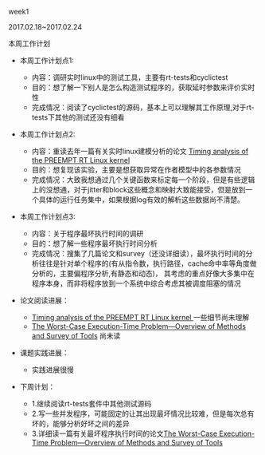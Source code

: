 week1

2017.02.18~2017.02.24

本周工作计划

- 本周工作计划点1:
  - 内容：调研实时linux中的测试工具，主要有rt-tests和cyclictest
  - 目的：想了解一下别人是怎么构造测试程序的，获取延时参数来评价实时性
  - 完成情况：阅读了cyclictest的源码，基本上可以理解其工作原理,对于rt-tests下其他的测试还没有细看


- 本周工作计划点2:
  - 内容：重读去年一篇有关实时linux建模分析的论文   [Timing analysis of the PREEMPT RT Linux kernel
](http://onlinelibrary.wiley.com/doi/10.1002/spe.2333/pdf)
  - 目的：想复现该实验，主要是想获取异常在作者模型中的各参数情况
  - 完成情况：大致我想通过几个关键函数来标定每一个阶段，但是有些逻辑上的没想通，对于jitter和block这些概念和映射大致能接受，但是放到一个具体的运行任务集中，如果根据log有效的解析这些数据尚不清楚。

- 本周工作计划点3:
  - 内容：关于程序最坏执行时间的调研
  - 目的：想了解一些程序最坏执行时间分析
  - 完成情况：搜集了几篇论文和survey（还没详细读），最坏执行时间的分析往往是针对单个程序的(有从指令数，执行路径，cache命中率等角度做分析的，主要偏程序分析,有静态和动态)， 其考虑的重点好像大多集中在程序本身，而非将程序放到一个系统中综合考虑其被调度阻塞的情况 

 
- 论文阅读进展：
  -   [Timing analysis of the PREEMPT RT Linux kernel
](http://onlinelibrary.wiley.com/doi/10.1002/spe.2333/pdf) 一些细节尚未理解
  - [The Worst-Case Execution-Time Problem—Overview of Methods and Survey of Tools](http://dl.acm.org/citation.cfm?id=1347389) 尚未读


- 课题实践进展：
  - 实践进展很慢


- 下周计划：
  - 1.继续阅读rt-tests套件中其他测试源码
  - 2.写一些并发程序，可能固定的让其出现最坏情况比较难，但是每次总有坏的，能够分析好坏之间的差异
  - 3.详细读一篇有关最坏程序执行时间的论文[The Worst-Case Execution-Time Problem—Overview of Methods and Survey of Tools](http://dl.acm.org/citation.cfm?id=1347389b)

